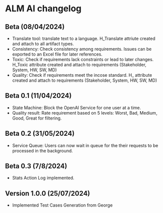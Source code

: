 # ALM AI changelog

## Beta (08/04/2024)

-   Translate tool: translate text to a language. H_Translate attriute created and attach to all artifact types.
-   Consistency: Check consistency among requirements. Issues can be exported to an Excel file for later references.
-   Toxic: Check if requirements lack constraints or lead to later changes. H_Toxic attribute created and attach to requirements (Stakeholder, System, HW, SW, MD)
-   Quality: Check if requirements meet the incose standard. H\_ attribute created and attach to requirements (Stakeholder, System, HW, SW, MD)

## Beta 0.1 (11/04/2024)

-   State Machine: Block the OpenAI Service for one user at a time.
-   Quality result: Rate requirement based on 5 levels: Worst, Bad, Medium, Good, Great for filtering.

## Beta 0.2 (31/05/2024)

-   Service Queue: Users can now wait in queue for the their requests to be processed in the background.

## Beta 0.3 (7/8/2024)

-   Stats Action Log implemented.

## Version 1.0.0 (25/07/2024)

-   Implemented Test Cases Generation from George
